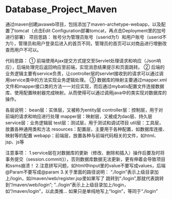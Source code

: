 # Database_Project_Maven
通过maven创建javaweb项目，包括添加了maven-archetype-webapp，以及配置了tomcat（点击Edit Configuration部署tomcat，再点击Deployment里的加号进行部署）
项目思路：
账号分为管理员账号（userid为1）和用户账号（userid不为1），管理员和用户登录后进入的首页不同，管理员的首页可以对商品进行增删改查而用户不可以。

代码思路：
①
前端使用Ajax提交方式提交至Servlet处理请求和响应（Json响应），后端处理完后返回响应至前端，实现消息结果提示和页面跳转。
②
后端的业务逻辑主要有service负责，让controller层的servlet接收到的请求可以通过调用service类中的方法实现业务逻辑处理。
③
数据库的映射主要通过mapper.xml文件和mapper接口类的方法一一对应实现，而后通过mybatis配置文件连接数据库、使用配置映射器完成映射。从而使得可以通过调用java中的类实现对数据库的操作。

各层说明：
bean层：实体层，又被称为entity层
controller层：控制层，用于对前端的请求和响应进行处理
mapper层：映射层，又被成为dao层、持久层
service层：业务逻辑层
test层：测试层，用于测试和调试项目
util层：工具层，放置各种通用类和方法
resources：配置层，主要用于各种配置，如数据库连接、映射等的配置
webapp：前端层，放置各种与前端代码相关的文件，如html、jsp、js等



注意事项：
1.service层在对数据库的更新（修改、删除和插入）操作后要及时将事务提交（session.commit()），否则数据库数据无法更新，更有伸着会导致项目和ssms崩溃！
2.注意拼写问题，如html中input里的value不要写成values，后端@Param不要写成@param
3.关于里面的路径说明：
“./login”表示上级目录加上/login，如/maven/web/register.jsp里如果写了
跳转到“./login”,那就代表跳转到“/maven/web/login”;
”../login“表示上上级目录加上/login，如“/maven/login”，以此类推...
如果只是单纯地写上“login”，等同于“./login”
